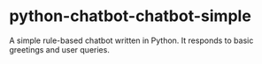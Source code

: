 # python-chatbot-chatbot-simple
A simple rule-based chatbot written in Python. It responds to basic greetings and user queries.
